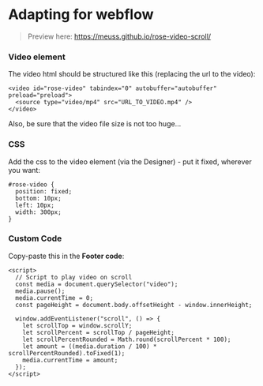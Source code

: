 # Adapting for webflow

> Preview here:
> https://meuss.github.io/rose-video-scroll/

### Video element

The video html should be structured like this (replacing the url to the video):

```
<video id="rose-video" tabindex="0" autobuffer="autobuffer" preload="preload">
  <source type="video/mp4" src="URL_TO_VIDEO.mp4" />
</video>
```

Also, be sure that the video file size is not too huge...

### CSS

Add the css to the video element (via the Designer) - put it fixed, wherever you want:

```
#rose-video {
  position: fixed;
  bottom: 10px;
  left: 10px;
  width: 300px;
}
```

### Custom Code

Copy-paste this in the **Footer code**:

```
<script>
  // Script to play video on scroll
  const media = document.querySelector("video");
  media.pause();
  media.currentTime = 0;
  const pageHeight = document.body.offsetHeight - window.innerHeight;

  window.addEventListener("scroll", () => {
    let scrollTop = window.scrollY;
    let scrollPercent = scrollTop / pageHeight;
    let scrollPercentRounded = Math.round(scrollPercent * 100);
    let amount = ((media.duration / 100) * scrollPercentRounded).toFixed(1);
    media.currentTime = amount;
  });
</script>
```
